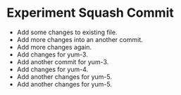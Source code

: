 # Experiment Squash Commit

- Add some changes to existing file.
- Add more changes into an another commit.
- Add more changes again.
- Add changes for yum-3.
- Add another commit for yum-3.
- Add changes for yum-4.
- Add another changes for yum-5.
- Add another changes for yum-5.
